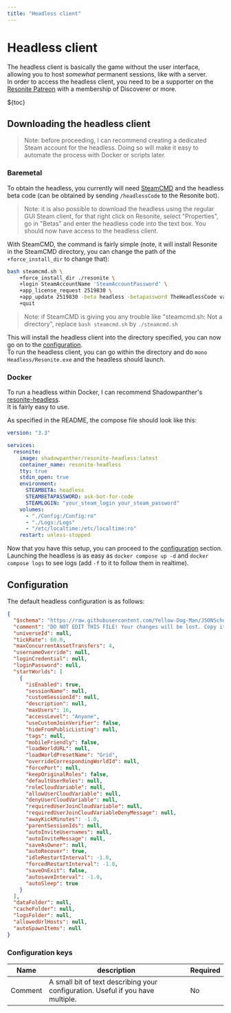 ```yaml
---
title: "Headless client"
---
```


# Headless client

The headless client is basically the game without the user interface, allowing you to host _somewhat_ permanent sessions, like with a server.  
In order to access the headless client, you need to be a supporter on the [Resonite Patreon](https://patreon.com/resonite) with a membership of Discoverer or more.

${toc}

## Downloading the headless client

> Note: before proceeding, I can recommend creating a dedicated Steam account for the headless. Doing so will make it easy to automate the process with Docker or scripts later.

### Baremetal

To obtain the headless, you currently will need [SteamCMD](https://developer.valvesoftware.com/wiki/SteamCMD) and the headless beta code (can be obtained by sending `/headlessCode` to the Resonite bot).

> Note: it is also possible to download the headless using the regular GUI Steam client, for that right click on Resonite, select "Properties", go in "Betas" and enter the headless code into the text box. You should now have access to the headless client.

With SteamCMD, the command is fairly simple (note, it will install Resonite in the SteamCMD directory, you can change the path of the `+force_install_dir` to change that):

```bash
bash steamcmd.sh \
    +force_install_dir ./resonite \
    +login SteamAccountName 'SteamAccountPassword' \
    +app_license_request 2519830 \
    +app_update 2519830 -beta headless -betapassword TheHeadlessCode validate \
    +quit
```

> Note: if SteamCMD is giving you any trouble like "steamcmd.sh: Not a directory", replace `bash steamcmd.sh` by `./steamcmd.sh`

This will install the headless client into the directory specified, you can now go on to the [configuration](#configuration).  
To run the headless client, you can go within the directory and do `mono Headless/Resonite.exe` and the headless should launch.

### Docker

To run a headless within Docker, I can recommend Shadowpanther's [resonite-headless](https://github.com/shadowpanther/resonite-headless).  
It is fairly easy to use.

As specified in the README, the compose file should look like this:

```yaml
version: "3.3"

services:
  resonite:
    image: shadowpanther/resonite-headless:latest
    container_name: resonite-headless
    tty: true
    stdin_open: true
    environment:
      STEAMBETA: headless
      STEAMBETAPASSWORD: ask-bot-for-code
      STEAMLOGIN: "your_steam_login your_steam_password"
    volumes:
      - "./Config:/Config:ro"
      - "./Logs:/Logs"
      - "/etc/localtime:/etc/localtime:ro"
    restart: unless-stopped
```

Now that you have this setup, you can proceed to the [configuration](#configuration) section.  
Launching the headless is as easy as `docker compose up -d` and `docker compose logs` to see logs (add `-f` to it to follow them in realtime).

## Configuration

The default headless configuration is as follows:

```json
{
  "$schema": "https://raw.githubusercontent.com/Yellow-Dog-Man/JSONSchemas/main/schemas/HeadlessConfig.schema.json",
  "comment": "DO NOT EDIT THIS FILE! Your changes will be lost. Copy it over and create a new file called Config.json",
  "universeId": null,
  "tickRate": 60.0,
  "maxConcurrentAssetTransfers": 4,
  "usernameOverride": null,
  "loginCredential": null,
  "loginPassword": null,
  "startWorlds": [
    {
      "isEnabled": true,
      "sessionName": null,
      "customSessionId": null,
      "description": null,
      "maxUsers": 16,
      "accessLevel": "Anyone",
      "useCustomJoinVerifier": false,
      "hideFromPublicListing": null,
      "tags": null,
      "mobileFriendly": false,
      "loadWorldURL": null,
      "loadWorldPresetName": "Grid",
      "overrideCorrespondingWorldId": null,
      "forcePort": null,
      "keepOriginalRoles": false,
      "defaultUserRoles": null,
      "roleCloudVariable": null,
      "allowUserCloudVariable": null,
      "denyUserCloudVariable": null,
      "requiredUserJoinCloudVariable": null,
      "requiredUserJoinCloudVariableDenyMessage": null,
      "awayKickMinutes": -1.0,
      "parentSessionIds": null,
      "autoInviteUsernames": null,
      "autoInviteMessage": null,
      "saveAsOwner": null,
      "autoRecover": true,
      "idleRestartInterval": -1.0,
      "forcedRestartInterval": -1.0,
      "saveOnExit": false,
      "autosaveInterval": -1.0,
      "autoSleep": true
    }
  ],
  "dataFolder": null,
  "cacheFolder": null,
  "logsFolder": null,
  "allowedUrlHosts": null,
  "autoSpawnItems": null
}
```

### Configuration keys

| Name    | description                                                                     | Required |
| ------- | ------------------------------------------------------------------------------- | -------- |
| Comment | A small bit of text describing your configuration. Useful if you have multiple. | No       |
